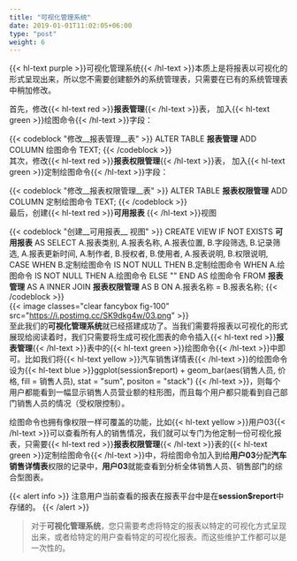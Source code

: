 ```yaml
---
title: "可视化管理系统"
date: 2019-01-01T11:02:05+06:00
type: "post"
weight: 6
---
```


{{< hl-text purple >}}可视化管理系统{{< /hl-text >}}本质上是将报表以可视化的形式呈现出来，所以您不需要创建额外的系统管理表，只需要在已有的系统管理表中稍加修改。  

首先，修改{{< hl-text red >}}__报表管理__{{< /hl-text >}}表， 加入{{< hl-text green >}}绘图命令{{< /hl-text >}}字段：  
  
{{< codeblock "修改__报表管理__表" >}}
ALTER TABLE __报表管理__ 
    ADD COLUMN 绘图命令 TEXT;
{{< /codeblock >}}
<br>
其次，修改{{< hl-text red >}}__报表权限管理__{{< /hl-text >}}表， 加入{{< hl-text green >}}定制绘图命令{{< /hl-text >}}字段：  
  
{{< codeblock "修改__报表权限管理__表" >}}
ALTER TABLE __报表权限管理__ 
    ADD COLUMN 定制绘图命令 TEXT;
{{< /codeblock >}}
<br>
最后，创建{{< hl-text red >}}__可用报表__ {{< /hl-text >}}视图
  
{{< codeblock "创建__可用报表__ 视图" >}}
CREATE VIEW IF NOT EXISTS __可用报表__ AS
    SELECT 
           A.报表类别,
           A.报表名称,
           A.报表位置,
           B.字段筛选,
           B.记录筛选,
           A.报表更新时间,
           A.制作者,
           B.授权者,
           B.使用者,
           A.报表说明,
           B.权限说明,
           CASE WHEN B.定制绘图命令 IS NOT NULL THEN B.定制绘图命令 
                WHEN A.绘图命令 IS NOT NULL THEN A.绘图命令 
           ELSE "" END AS 绘图命令
      FROM __报表管理__ AS A
      INNER JOIN __报表权限管理__ AS B 
      ON A.报表名称 = B.报表名称;
{{< /codeblock >}}
<br>
{{< image classes="clear fancybox fig-100" src="https://i.postimg.cc/SK9dkg4w/03.png" >}}
<br>
至此我们的**可视化管理系统**就已经搭建成功了。当我们需要将报表以可视化的形式展现给阅读着时，我们只需要将生成可视化图表的命令插入{{< hl-text red >}}__报表管理__{{< /hl-text >}}表中的{{< hl-text green >}}绘图命令{{< /hl-text >}}中即可。比如我们将{{< hl-text yellow >}}汽车销售详情表{{< /hl-text >}}的绘图命令设为{{< hl-text blue >}}ggplot(session$report) + geom_bar(aes(销售人员, 价格, fill = 销售人员), stat = "sum", positon = "stack")  {{< /hl-text >}}，则每个用户都能看到一幅显示销售人员营业额的柱形图，而且每个用户都只能看到自己部门销售人员的情况（受权限控制）。  
  
绘图命令也拥有像权限一样可覆盖的功能，比如{{< hl-text yellow >}}用户03{{< /hl-text >}}可以查看所有人的销售情况，我们就可以专门为他定制一份可视化报表，只需要{{< hl-text red >}}__报表权限管理__{{< /hl-text >}}表的{{< hl-text green >}}定制绘图命令{{< /hl-text >}}中，将绘图命令加入到给**用户03**分配**汽车销售详情表**权限的记录中，**用户03**就能查看到分析全体销售人员、销售部门的综合型图表。  
  
{{< alert info >}} 注意用户当前查看的报表在报表平台中是在**session$report**中存储的。 {{< /alert >}}
  
> 对于**可视化管理系统**，您只需要考虑将特定的报表以特定的可视化方式呈现出来，或者给特定的用户查看特定的可视化报表。而这些维护工作都可以是一次性的。  
  